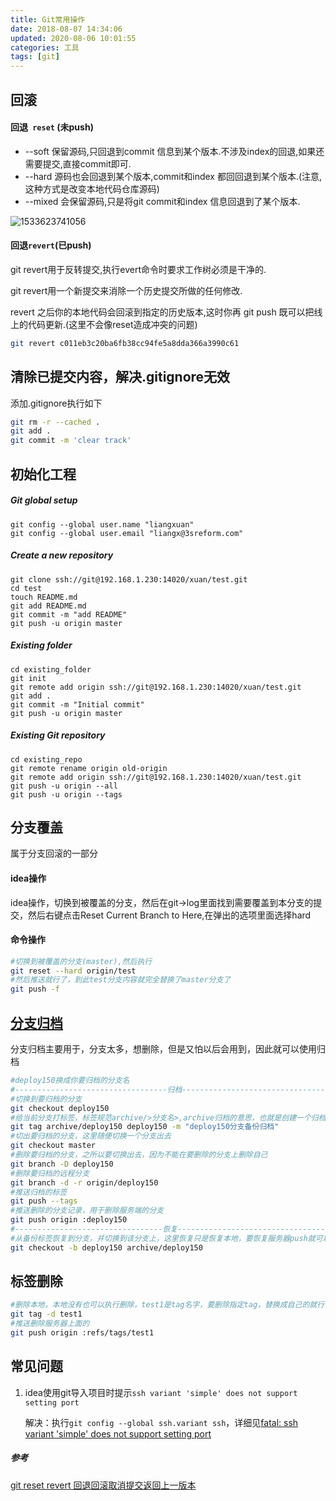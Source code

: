 ```yaml
---
title: Git常用操作
date: 2018-08-07 14:34:06
updated: 2020-08-06 10:01:55
categories: 工具
tags: [git]
---
```


## 回滚

#### 回退` reset` (未push)

* --soft  保留源码,只回退到commit 信息到某个版本.不涉及index的回退,如果还需要提交,直接commit即可.
* --hard 源码也会回退到某个版本,commit和index 都回回退到某个版本.(注意,这种方式是改变本地代码仓库源码) 
* --mixed 会保留源码,只是将git commit和index 信息回退到了某个版本.

![1533623741056](http://gt163.cn:14033/blog/20200806100147.png)

#### 回退`revert`(已push)

git revert用于反转提交,执行evert命令时要求工作树必须是干净的. 

git revert用一个新提交来消除一个历史提交所做的任何修改.

revert 之后你的本地代码会回滚到指定的历史版本,这时你再 git push 既可以把线上的代码更新.(这里不会像reset造成冲突的问题)

```sh
git revert c011eb3c20ba6fb38cc94fe5a8dda366a3990c61
```

## 清除已提交内容，解决.gitignore无效

添加.gitignore执行如下

```bash
git rm -r --cached .
git add .
git commit -m 'clear track'
```

## 初始化工程

##### Git global setup

```
git config --global user.name "liangxuan"
git config --global user.email "liangx@3sreform.com"
```

##### Create a new repository

```
git clone ssh://git@192.168.1.230:14020/xuan/test.git
cd test
touch README.md
git add README.md
git commit -m "add README"
git push -u origin master
```

##### Existing folder

```
cd existing_folder
git init
git remote add origin ssh://git@192.168.1.230:14020/xuan/test.git
git add .
git commit -m "Initial commit"
git push -u origin master
```

##### Existing Git repository

```
cd existing_repo
git remote rename origin old-origin
git remote add origin ssh://git@192.168.1.230:14020/xuan/test.git
git push -u origin --all
git push -u origin --tags
```

## 分支覆盖

属于分支回滚的一部分

#### idea操作

idea操作，切换到被覆盖的分支，然后在git->log里面找到需要覆盖到本分支的提交，然后右键点击Reset Current Branch to Here,在弹出的选项里面选择hard

#### 命令操作

```bash
#切换到被覆盖的分支(master),然后执行
git reset --hard origin/test
#然后推送就行了，到此test分支内容就完全替换了master分支了
git push -f
```

## [分支归档](https://stackoverflow.com/questions/1307114/how-can-i-archive-git-branches)

分支归档主要用于，分支太多，想删除，但是又怕以后会用到，因此就可以使用归档

```bash
#deploy150换成你要归档的分支名
#----------------------------------归档--------------------------------------
#切换到要归档的分支
git checkout deploy150 
#给当前分支打标签，标签规范archive/>分支名>,archive归档的意思，也就是创建一个归档标签，-m注释参数可选
git tag archive/deploy150 deploy150 -m "deploy150分支备份归档"
#切出要归档的分支，这里随便切换一个分支出去
git checkout master
#删除要归档的分支，之所以要切换出去，因为不能在要删除的分支上删除自己
git branch -D deploy150
#删除要归档的远程分支
git branch -d -r origin/deploy150 
#推送归档的标签
git push --tags 
#推送删除的分支记录，用于删除服务端的分支
git push origin :deploy150 
#---------------------------------恢复---------------------------------------
#从备份标签恢复到分支，并切换到该分支上，这里恢复只是恢复本地，要恢复服务器push就可以了
git checkout -b deploy150 archive/deploy150
```

## 标签删除

```bash
#删除本地，本地没有也可以执行删除，test1是tag名字，要删除指定tag，替换成自己的就行
git tag -d test1
#推送删除服务器上面的
git push origin :refs/tags/test1
```

## 常见问题

1. idea使用git导入项目时提示`ssh variant 'simple' does not support setting port`

   解决：执行`git config --global ssh.variant ssh`，详细见[fatal: ssh variant 'simple' does not support setting port](https://stackoverflow.com/questions/48417505/fatal-ssh-variant-simple-does-not-support-setting-port)



##### 参考

[git reset revert 回退回滚取消提交返回上一版本](http://yijiebuyi.com/blog/8f985d539566d0bf3b804df6be4e0c90.html)